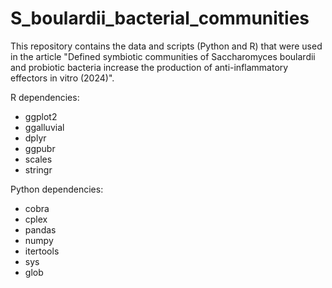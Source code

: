 # S_boulardii_bacterial_communities
This repository contains the data and scripts (Python and R) that were used in the article "Defined symbiotic communities of Saccharomyces boulardii and probiotic bacteria increase the production of anti-inflammatory effectors in vitro (2024)".


R dependencies:

- ggplot2
- ggalluvial
- dplyr
- ggpubr
- scales
- stringr


Python dependencies:

- cobra
- cplex
- pandas
- numpy
- itertools
- sys
- glob
